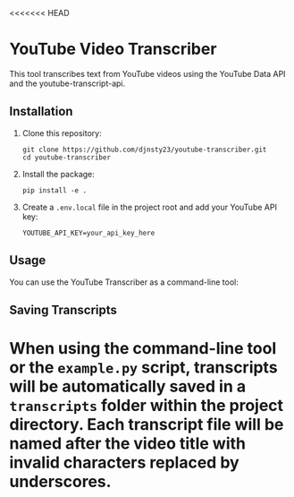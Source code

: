 <<<<<<< HEAD
# YouTube Video Transcriber

This tool transcribes text from YouTube videos using the YouTube Data API and the youtube-transcript-api.

## Installation

1. Clone this repository:
   ```
   git clone https://github.com/djnsty23/youtube-transcriber.git
   cd youtube-transcriber
   ```

2. Install the package:
   ```
   pip install -e .
   ```

3. Create a `.env.local` file in the project root and add your YouTube API key:
   ```
   YOUTUBE_API_KEY=your_api_key_here
   ```

## Usage

You can use the YouTube Transcriber as a command-line tool:

## Saving Transcripts

When using the command-line tool or the `example.py` script, transcripts will be automatically saved in a `transcripts` folder within the project directory. Each transcript file will be named after the video title with invalid characters replaced by underscores.
=======
